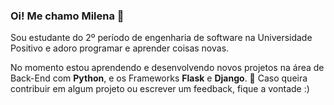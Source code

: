 <!-- ### Hi there 👋 -->

### Oi! Me chamo Milena 👋

Sou estudante do 2º período de engenharia de software na Universidade Positivo e adoro programar e aprender coisas novas.

No momento estou aprendendo e desenvolvendo novos projetos na área de Back-End com **Python**, e os Frameworks **Flask** e **Django**. 
🌱 Caso queira contribuir em algum projeto ou escrever um feedback, fique a vontade :) 

<!-- ##### Você pode entrar em contato comigo pelo [Linkedin](https://www.linkedin.com/in/milena-leonardi/), [Instagram]() ou [E-mail](milena.leonardi@hotmail.com). -->


